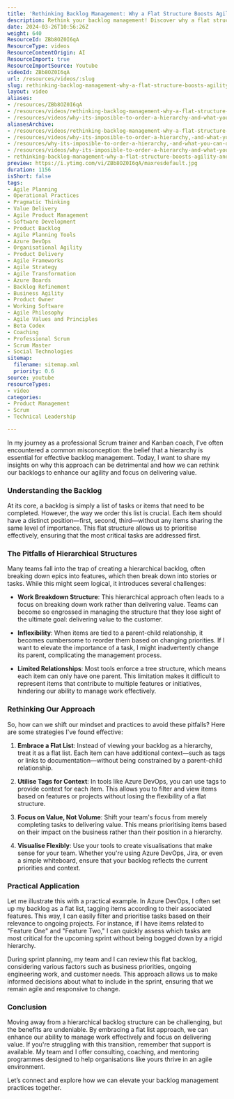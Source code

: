 ```yaml
---
title: 'Rethinking Backlog Management: Why a Flat Structure Boosts Agility and Value Delivery'
description: Rethink your backlog management! Discover why a flat structure boosts agility and value delivery in your Scrum and Kanban practices.
date: 2024-03-26T10:56:26Z
weight: 640
ResourceId: ZBb8OZ0I6qA
ResourceType: videos
ResourceContentOrigin: AI
ResourceImport: true
ResourceImportSource: Youtube
videoId: ZBb8OZ0I6qA
url: /resources/videos/:slug
slug: rethinking-backlog-management-why-a-flat-structure-boosts-agility-and-value-delivery
layout: video
aliases:
- /resources/ZBb8OZ0I6qA
- /resources/videos/rethinking-backlog-management-why-a-flat-structure-boosts-agility-and-value-delivery
- /resources/videos/why-its-imposible-to-order-a-hierarchy-and-what-you-can-do-instead
aliasesArchive:
- /resources/videos/rethinking-backlog-management-why-a-flat-structure-boosts-agility-and-value-delivery
- /resources/videos/why-its-imposible-to-order-a-hierarchy,-and-what-you-can-do-instead!
- /resources/why-its-imposible-to-order-a-hierarchy,-and-what-you-can-do-instead!
- /resources/videos/why-its-imposible-to-order-a-hierarchy-and-what-you-can-do-instead
- rethinking-backlog-management-why-a-flat-structure-boosts-agility-and-value-delivery
preview: https://i.ytimg.com/vi/ZBb8OZ0I6qA/maxresdefault.jpg
duration: 1156
isShort: false
tags:
- Agile Planning
- Operational Practices
- Pragmatic Thinking
- Value Delivery
- Agile Product Management
- Software Development
- Product Backlog
- Agile Planning Tools
- Azure DevOps
- Organisational Agility
- Product Delivery
- Agile Frameworks
- Agile Strategy
- Agile Transformation
- Azure Boards
- Backlog Refinement
- Business Agility
- Product Owner
- Working Software
- Agile Philosophy
- Agile Values and Principles
- Beta Codex
- Coaching
- Professional Scrum
- Scrum Master
- Social Technologies
sitemap:
  filename: sitemap.xml
  priority: 0.6
source: youtube
resourceTypes:
- video
categories:
- Product Management
- Scrum
- Technical Leadership

---
```

In my journey as a professional Scrum trainer and Kanban coach, I've often encountered a common misconception: the belief that a hierarchy is essential for effective backlog management. Today, I want to share my insights on why this approach can be detrimental and how we can rethink our backlogs to enhance our agility and focus on delivering value.

### Understanding the Backlog

At its core, a backlog is simply a list of tasks or items that need to be completed. However, the way we order this list is crucial. Each item should have a distinct position—first, second, third—without any items sharing the same level of importance. This flat structure allows us to prioritise effectively, ensuring that the most critical tasks are addressed first. 

### The Pitfalls of Hierarchical Structures

Many teams fall into the trap of creating a hierarchical backlog, often breaking down epics into features, which then break down into stories or tasks. While this might seem logical, it introduces several challenges:

- **Work Breakdown Structure**: This hierarchical approach often leads to a focus on breaking down work rather than delivering value. Teams can become so engrossed in managing the structure that they lose sight of the ultimate goal: delivering value to the customer.
  
- **Inflexibility**: When items are tied to a parent-child relationship, it becomes cumbersome to reorder them based on changing priorities. If I want to elevate the importance of a task, I might inadvertently change its parent, complicating the management process.

- **Limited Relationships**: Most tools enforce a tree structure, which means each item can only have one parent. This limitation makes it difficult to represent items that contribute to multiple features or initiatives, hindering our ability to manage work effectively.

### Rethinking Our Approach

So, how can we shift our mindset and practices to avoid these pitfalls? Here are some strategies I've found effective:

1. **Embrace a Flat List**: Instead of viewing your backlog as a hierarchy, treat it as a flat list. Each item can have additional context—such as tags or links to documentation—without being constrained by a parent-child relationship.

2. **Utilise Tags for Context**: In tools like Azure DevOps, you can use tags to provide context for each item. This allows you to filter and view items based on features or projects without losing the flexibility of a flat structure.

3. **Focus on Value, Not Volume**: Shift your team's focus from merely completing tasks to delivering value. This means prioritising items based on their impact on the business rather than their position in a hierarchy.

4. **Visualise Flexibly**: Use your tools to create visualisations that make sense for your team. Whether you're using Azure DevOps, Jira, or even a simple whiteboard, ensure that your backlog reflects the current priorities and context.

### Practical Application

Let me illustrate this with a practical example. In Azure DevOps, I often set up my backlog as a flat list, tagging items according to their associated features. This way, I can easily filter and prioritise tasks based on their relevance to ongoing projects. For instance, if I have items related to "Feature One" and "Feature Two," I can quickly assess which tasks are most critical for the upcoming sprint without being bogged down by a rigid hierarchy.

During sprint planning, my team and I can review this flat backlog, considering various factors such as business priorities, ongoing engineering work, and customer needs. This approach allows us to make informed decisions about what to include in the sprint, ensuring that we remain agile and responsive to change.

### Conclusion

Moving away from a hierarchical backlog structure can be challenging, but the benefits are undeniable. By embracing a flat list approach, we can enhance our ability to manage work effectively and focus on delivering value. If you're struggling with this transition, remember that support is available. My team and I offer consulting, coaching, and mentoring programmes designed to help organisations like yours thrive in an agile environment.

Let’s connect and explore how we can elevate your backlog management practices together.
